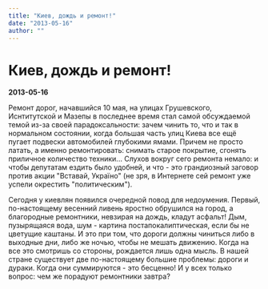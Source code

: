 ```yaml
---
title: "Киев, дождь и ремонт!"
date: "2013-05-16"
author: ""
---
```


# Киев, дождь и ремонт!

**2013-05-16** 

Ремонт дорог, начавшийся 10 мая, на улицах Грушевского, Иснтитутской и Мазепы в последнее время стал самой обсуждаемой темой из-за своей парадоксальности: зачем чинить то, что и так в нормальном состоянии, когда большая часть улиц Киева все ещё пугает подвески автомобилей глубокими ямами. Причем не просто латать, а именно ремонтировать: снимать старое покрытие, сгонять приличное количество техники... Слухов вокруг сего ремонта немало: и чтобы депутатам ездить было удобней, и что - это грандиозный заговор против акции "Вставай, Україно" (не зря, в Интернете сей ремонт уже успели окрестить "политическим").

Сегодня у киевлян появился очередной повод для недоумения. Первый, по-настоящему весенний ливень яростно обрушился на город, а благородные ремонтники, невзирая на дождь, кладут асфальт! Дым, пузырящаяся вода, шум - картина постапокалиптическая, если бы не цветущие каштаны. И это при том, что дороги должны чиниться либо в выходные дни, либо же ночью, чтобы не мешать движению. Когда на все это смотришь со стороны, рождается лишь одна мысль. В нашей стране существует две по-настоящему большие проблемы: дороги и дураки. Когда они суммируются - это бесценно! И у всех только вопрос: чем же порадуют ремонтники завтра?
